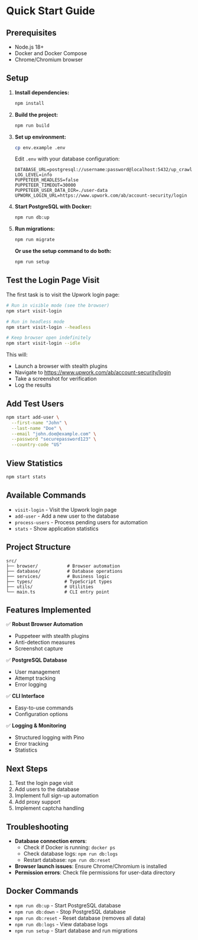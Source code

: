 # Quick Start Guide

## Prerequisites

- Node.js 18+
- Docker and Docker Compose
- Chrome/Chromium browser

## Setup

1. **Install dependencies:**
   ```bash
   npm install
   ```

2. **Build the project:**
   ```bash
   npm run build
   ```

3. **Set up environment:**
   ```bash
   cp env.example .env
   ```
   
   Edit `.env` with your database configuration:
   ```env
   DATABASE_URL=postgresql://username:password@localhost:5432/up_crawler
   LOG_LEVEL=info
   PUPPETEER_HEADLESS=false
   PUPPETEER_TIMEOUT=30000
   PUPPETEER_USER_DATA_DIR=./user-data
   UPWORK_LOGIN_URL=https://www.upwork.com/ab/account-security/login
   ```

4. **Start PostgreSQL with Docker:**
   ```bash
   npm run db:up
   ```

5. **Run migrations:**
   ```bash
   npm run migrate
   ```

   **Or use the setup command to do both:**
   ```bash
   npm run setup
   ```

## Test the Login Page Visit

The first task is to visit the Upwork login page:

```bash
# Run in visible mode (see the browser)
npm start visit-login

# Run in headless mode
npm start visit-login --headless

# Keep browser open indefinitely
npm start visit-login --idle
```

This will:
- Launch a browser with stealth plugins
- Navigate to https://www.upwork.com/ab/account-security/login
- Take a screenshot for verification
- Log the results

## Add Test Users

```bash
npm start add-user \
  --first-name "John" \
  --last-name "Doe" \
  --email "john.doe@example.com" \
  --password "securepassword123" \
  --country-code "US"
```

## View Statistics

```bash
npm start stats
```

## Available Commands

- `visit-login` - Visit the Upwork login page
- `add-user` - Add a new user to the database
- `process-users` - Process pending users for automation
- `stats` - Show application statistics

## Project Structure

```
src/
├── browser/           # Browser automation
├── database/          # Database operations
├── services/          # Business logic
├── types/            # TypeScript types
├── utils/            # Utilities
└── main.ts           # CLI entry point
```

## Features Implemented

✅ **Robust Browser Automation**
- Puppeteer with stealth plugins
- Anti-detection measures
- Screenshot capture

✅ **PostgreSQL Database**
- User management
- Attempt tracking
- Error logging

✅ **CLI Interface**
- Easy-to-use commands
- Configuration options

✅ **Logging & Monitoring**
- Structured logging with Pino
- Error tracking
- Statistics

## Next Steps

1. Test the login page visit
2. Add users to the database
3. Implement full sign-up automation
4. Add proxy support
5. Implement captcha handling

## Troubleshooting

- **Database connection errors**: 
  - Check if Docker is running: `docker ps`
  - Check database logs: `npm run db:logs`
  - Restart database: `npm run db:reset`
- **Browser launch issues**: Ensure Chrome/Chromium is installed
- **Permission errors**: Check file permissions for user-data directory

## Docker Commands

- `npm run db:up` - Start PostgreSQL database
- `npm run db:down` - Stop PostgreSQL database
- `npm run db:reset` - Reset database (removes all data)
- `npm run db:logs` - View database logs
- `npm run setup` - Start database and run migrations
